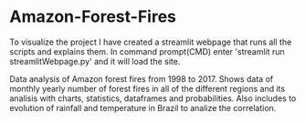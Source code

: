 # Amazon-Forest-Fires
To visualize the project I have created a streamlit webpage that runs all the scripts and explains them. In command prompt(CMD) enter 'streamlit run streamlitWebpage.py' and it will load the site.

Data analysis of Amazon forest fires from 1998 to 2017. Shows data of monthly yearly number of forest fires in all of the different regions and its analisis with charts, statistics, dataframes and probabilities. Also includes to evolution of rainfall and temperature in Brazil to analize the correlation.
